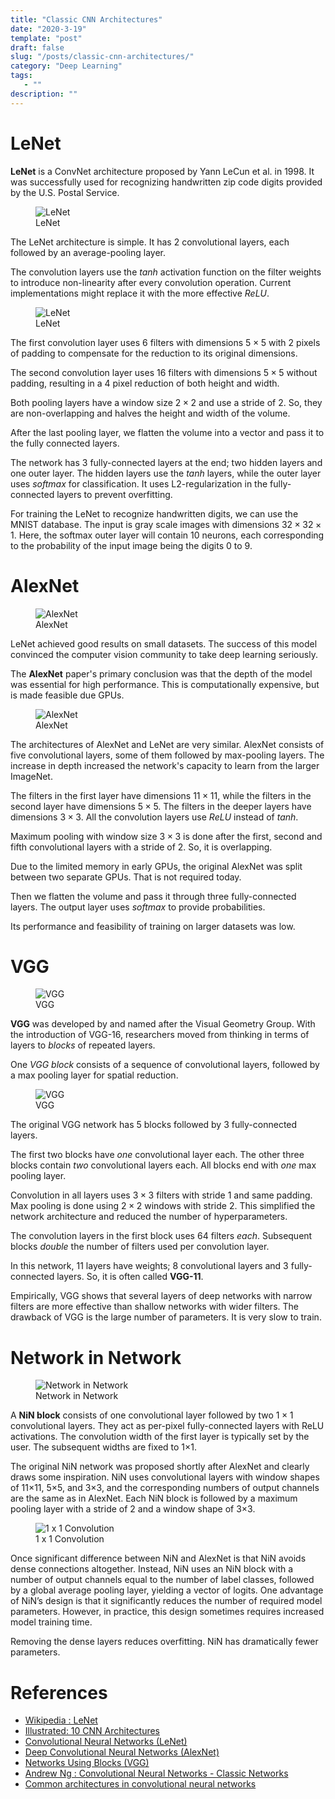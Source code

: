 ```yaml
---
title: "Classic CNN Architectures"
date: "2020-3-19"
template: "post"
draft: false
slug: "/posts/classic-cnn-architectures/"
category: "Deep Learning"
tags:
   - ""
description: ""
---
```


# LeNet

**LeNet** is a ConvNet architecture proposed by Yann LeCun et al. in 1998. It was successfully used for recognizing handwritten zip code digits provided by the U.S. Postal Service.

<figure style="width: 750px">
	<img src="/media/vision/cnn/le-net.png" alt="LeNet">
	<figcaption>LeNet</figcaption>
</figure>

The LeNet architecture is simple. It has $2$ convolutional layers, each followed by an average-pooling layer.

The convolution layers use the *tanh* activation function on the filter weights to introduce non-linearity after every convolution operation. Current implementations might replace it with the more effective *ReLU*.

<figure class="float-right">
	<img src="/media/vision/cnn/lenet-vert.png" alt="LeNet">
	<figcaption>LeNet</figcaption>
</figure>

The first convolution layer uses $6$ filters with dimensions $5 \times 5$ with $2$ pixels of padding to compensate for the reduction to its original dimensions.

The second convolution layer uses $16$ filters with dimensions $5 \times 5$ without padding, resulting in a $4$ pixel reduction of both height and width.

Both pooling layers have a window size $2 \times 2$ and use a stride of $2$. So, they are non-overlapping and halves the height and width of the volume.

After the last pooling layer, we flatten the volume into a vector and pass it to the fully connected layers.

The network has $3$ fully-connected layers at the end; two hidden layers and one outer layer. The hidden layers use the *tanh* layers, while the outer layer uses *softmax* for classification. It uses L2-regularization in the fully-connected layers to prevent overfitting.

For training the LeNet to recognize handwritten digits, we can use the MNIST database. The input is gray scale images with dimensions $32 \times 32 \times 1$. Here, the softmax outer layer will contain $10$ neurons, each corresponding to the probability of the input image being the digits $0$ to $9$.

# AlexNet

<figure style="width: 850px">
	<img src="/media/vision/cnn/alex-net.png" alt="AlexNet">
	<figcaption>AlexNet</figcaption>
</figure>

LeNet achieved good results on small datasets. The success of this model convinced the computer vision community to take deep learning seriously.

The **AlexNet** paper's primary conclusion was that the depth of the model was essential for high performance. This is computationally expensive, but is made feasible due GPUs.

<figure class="float-right">
	<img src="/media/vision/cnn/alex-net-vert.png" alt="AlexNet">
	<figcaption>AlexNet</figcaption>
</figure>

The architectures of AlexNet and LeNet are very similar. AlexNet consists of five convolutional layers, some of them followed by max-pooling layers. The increase in depth increased the network's capacity to learn from the larger ImageNet.

The filters in the first layer have dimensions $11 \times 11$, while the filters in the second layer have dimensions $5 \times 5$. The filters in the deeper layers have dimensions $3 \times 3$. All the convolution layers use *ReLU* instead of *tanh*.

Maximum pooling with window size $3 \times 3$ is done after the first, second and fifth convolutional layers with a stride of $2$. So, it is overlapping.

Due to the limited memory in early GPUs, the original AlexNet was split between two separate GPUs. That is not required today.

Then we flatten the volume and pass it through three fully-connected layers. The output layer uses *softmax* to provide probabilities.

Its performance and feasibility of training on larger datasets was low.

# VGG

<figure style="width: 850px">
	<img src="/media/vision/cnn/vgg.png" alt="VGG">
	<figcaption>VGG</figcaption>
</figure>

**VGG** was developed by and named after the Visual Geometry Group. With the introduction of VGG-16, researchers moved from thinking in terms of layers to *blocks* of repeated layers.

One *VGG block* consists of a sequence of convolutional layers, followed by a max pooling layer for spatial reduction.

<figure style="width: 450px">
	<img src="/media/vision/cnn/vgg-vert.png" alt="VGG">
	<figcaption>VGG</figcaption>
</figure>

The original VGG network has $5$ blocks followed by $3$ fully-connected layers.

The first two blocks have *one* convolutional layer each. The other three blocks contain *two* convolutional layers each. All blocks end with *one* max pooling layer.

Convolution in all layers uses $3 \times 3$ filters with stride $1$ and same padding. Max pooling is done using $2 \times 2$ windows with stride $2$. This simplified the network architecture and reduced the number of hyperparameters.

The convolution layers in the first block uses $64$ filters *each*. Subsequent blocks *double* the number of filters used per convolution layer.

In this network, $11$ layers have weights; $8$ convolutional layers and $3$ fully-connected layers. So, it is often called **VGG-11**.

Empirically, VGG shows that several layers of deep networks with narrow filters are more effective than shallow networks with wider filters. The drawback of VGG is the large number of parameters. It is very slow to train.

# Network in Network

<figure style="width: 450px">
	<img src="/media/vision/cnn/network-in-network-vert.png" alt="Network in Network">
	<figcaption>Network in Network</figcaption>
</figure>

A **NiN block** consists of one convolutional layer followed by two $1 \times 1$ convolutional layers. They act as per-pixel fully-connected layers with ReLU activations. The convolution width of the first layer is typically set by the user. The subsequent widths are fixed to 1×1.

The original NiN network was proposed shortly after AlexNet and clearly draws some inspiration. NiN uses convolutional layers with window shapes of 11×11, 5×5, and 3×3, and the corresponding numbers of output channels are the same as in AlexNet. Each NiN block is followed by a maximum pooling layer with a stride of 2 and a window shape of 3×3.

<figure style="width: 200px">
	<img src="/media/vision/cnn/one by one conv.gif" alt="1 x 1 Convolution">
	<figcaption>1 x 1 Convolution</figcaption>
</figure>

Once significant difference between NiN and AlexNet is that NiN avoids dense connections altogether. Instead, NiN uses an NiN block with a number of output channels equal to the number of label classes, followed by a global average pooling layer, yielding a vector of logits. One advantage of NiN’s design is that it significantly reduces the number of required model parameters. However, in practice, this design sometimes requires increased model training time.

Removing the dense layers reduces overfitting. NiN has dramatically fewer parameters.

# References

- [Wikipedia : LeNet](https://en.wikipedia.org/wiki/LeNet)
- [Illustrated: 10 CNN Architectures](https://towardsdatascience.com/illustrated-10-cnn-architectures-95d78ace614d)
- [Convolutional Neural Networks (LeNet)](https://d2l.ai/chapter_convolutional-neural-networks/lenet.html)
- [Deep Convolutional Neural Networks (AlexNet)](https://d2l.ai/chapter_convolutional-modern/alexnet.html)
- [Networks Using Blocks (VGG)](https://d2l.ai/chapter_convolutional-modern/vgg.html)
- [Andrew Ng : Convolutional Neural Networks - Classic Networks](https://www.coursera.org/lecture/convolutional-neural-networks/classic-networks-MmYe2)
- [Common architectures in convolutional neural networks](https://www.jeremyjordan.me/convnet-architectures/)

